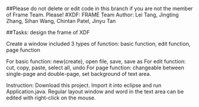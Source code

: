 ##Please do not delete or edit code in this branch if you are not the member of Frame Team. Please!
#XDF: FRAME Team
Author: Lei Tang, Jingting Zhang, Sihan Wang, Chintan Patel, Jinyu Tan

##Tasks: design the frame of XDF

Create a window included 3 types of function: basic function, edit function, page function

For basic function: new(create), open file, save, save as
For edit function: cut, copy, paste, select all, undo
For page function: changeable between single-page and double-page, set background of text area.

Instruction: 
Download this project. Import it into eclipse and run Application.java. 
Regular layout window and word in the text area can be edited with right-click on the mouse.


